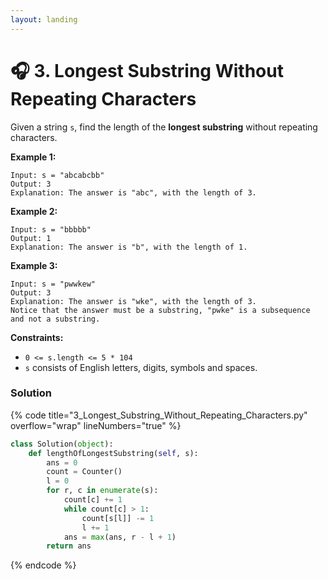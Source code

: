 ```yaml
---
layout: landing
---
```


# 🎧 3. Longest Substring Without Repeating Characters

Given a string `s`, find the length of the **longest substring** without repeating characters.

**Example 1:**

```
Input: s = "abcabcbb"
Output: 3
Explanation: The answer is "abc", with the length of 3.
```

**Example 2:**

```
Input: s = "bbbbb"
Output: 1
Explanation: The answer is "b", with the length of 1.
```

**Example 3:**

```
Input: s = "pwwkew"
Output: 3
Explanation: The answer is "wke", with the length of 3.
Notice that the answer must be a substring, "pwke" is a subsequence and not a substring.
```

**Constraints:**

* `0 <= s.length <= 5 * 104`
* `s` consists of English letters, digits, symbols and spaces.

### Solution

{% code title="3_Longest_Substring_Without_Repeating_Characters.py" overflow="wrap" lineNumbers="true" %}
```python
class Solution(object):
    def lengthOfLongestSubstring(self, s):
        ans = 0
        count = Counter()
        l = 0
        for r, c in enumerate(s):
            count[c] += 1
            while count[c] > 1:
                count[s[l]] -= 1
                l += 1
            ans = max(ans, r - l + 1)
        return ans
```
{% endcode %}
